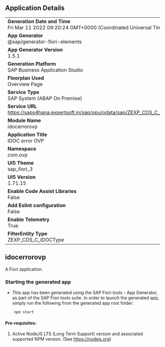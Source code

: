 ## Application Details
|               |
| ------------- |
|**Generation Date and Time**<br>Fri Mar 11 2022 09:20:24 GMT+0000 (Coordinated Universal Time)|
|**App Generator**<br>@sap/generator-fiori-elements|
|**App Generator Version**<br>1.5.1|
|**Generation Platform**<br>SAP Business Application Studio|
|**Floorplan Used**<br>Overview Page|
|**Service Type**<br>SAP System (ABAP On Premise)|
|**Service URL**<br>https://saps4hana.expertsoft.in/sap/opu/odata/sap/ZEXP_CDS_C_IDOC_CDS/
|**Module Name**<br>idocerrorovp|
|**Application Title**<br>IDOC error OVP|
|**Namespace**<br>com.ovp|
|**UI5 Theme**<br>sap_fiori_3|
|**UI5 Version**<br>1.71.15|
|**Enable Code Assist Libraries**<br>False|
|**Add Eslint configuration**<br>False|
|**Enable Telemetry**<br>True|
|**FilterEntity Type**<br>ZEXP_CDS_C_IDOCType|

## idocerrorovp

A Fiori application.

### Starting the generated app

-   This app has been generated using the SAP Fiori tools - App Generator, as part of the SAP Fiori tools suite.  In order to launch the generated app, simply run the following from the generated app root folder:

```
    npm start
```

#### Pre-requisites:

1. Active NodeJS LTS (Long Term Support) version and associated supported NPM version.  (See https://nodejs.org)


